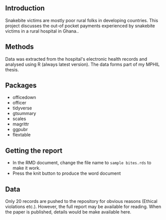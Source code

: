 ## Introduction
Snakebite victims are mostly poor rural folks in developing countries. This project discusses the out-of pocket payments experienced by snakebite victims in a rural hospital in Ghana..

## Methods
Data was extracted from the hospital's electronic health records and analysed using R (always latest version). The data forms part of my MPHIL thesis.

## Packages
- officedown
- officer
- tidyverse
- gtsummary
- scales
- magrittr
- ggpubr
- flextable

## Getting the report
- In the RMD document, change the file name to `sample bites.rds` to make it work.
- Press the knit button to produce the word document

## Data
Only 20 records are pushed to the repository for obvious reasons (Ethical violations etc.). However, the full report may be available for reading. When the paper is published, details would be make available here.
